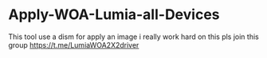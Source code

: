 # Apply-WOA-Lumia-all-Devices
This tool use a dism for apply an image i really work hard on this pls join this group https://t.me/LumiaWOA2X2driver
